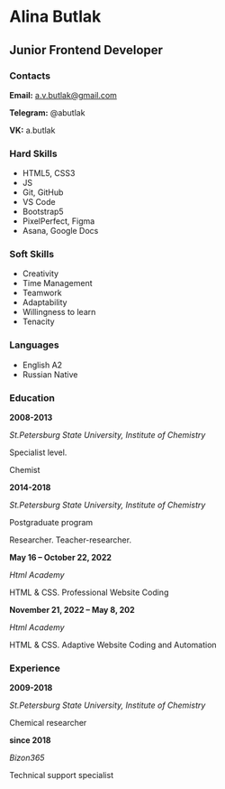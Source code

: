 # Alina Butlak
## Junior Frontend Developer

### Contacts

**Email:** a.v.butlak@gmail.com

**Telegram:** @abutlak

**VK:** a.butlak 

### Hard Skills

* HTML5, CSS3
* JS
* Git, GitHub
* VS Code
* Bootstrap5
* PixelPerfect, Figma
* Asana, Google Docs

### Soft Skills

* Creativity
* Time Management
* Teamwork
* Adaptability
* Willingness to learn
* Tenacity

### Languages

* English A2
* Russian Native

### Education

**2008-2013** 

*St.Petersburg State University, Institute of Chemistry*

Specialist level.

Chemist

**2014-2018**

*St.Petersburg State University, Institute of Chemistry*

Postgraduate program

Researcher. Teacher-researcher.

**May 16 – October 22, 2022** 

*Html Academy*

HTML & CSS. Professional Website Coding

**November 21, 2022 – May 8, 202**

*Html Academy*

HTML & CSS. Adaptive Website Coding and Automation

### Experience

**2009-2018**

*St.Petersburg State University, Institute of Chemistry*

Chemical researcher

**since 2018**

*Bizon365*

Technical support specialist